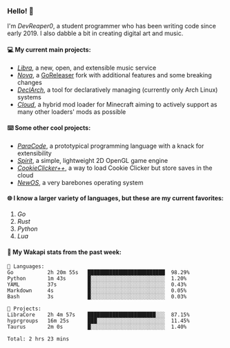 ### Hello! 👋

I'm _DevReaper0_, a student programmer who has been writing code since early 2019. I also dabble a bit in creating digital art and music.

#### 💻 My current main projects:

-   _[Libra](https://github.com/LibraMusic)_, a new, open, and extensible music service
-   _[Nova](https://github.com/LibraMusic/Nova)_, a [GoReleaser](https://github.com/goreleaser/goreleaser) fork with additional features and some breaking changes
-   _[DeclArch](https://github.com/DevReaper0/declarch)_, a tool for declaratively managing (currently only Arch Linux) systems
-   _[Cloud](https://github.com/CloudLoaderMC/CloudLoader)_, a hybrid mod loader for Minecraft aiming to actively support as many other loaders' mods as possible

#### ⌨️ Some other cool projects:

-   _[ParaCode](https://github.com/ParaCodeLang/ParaCode)_, a prototypical programming language with a knack for extensibility
-   _[Spirit](https://gitlab.com/DevReaper0/SpiritEngine)_, a simple, lightweight 2D OpenGL game engine
-   _[CookieClicker++](https://github.com/DevReaper0/CookieClickerPlusPlus)_, a way to load Cookie Clicker but store saves in the cloud
-   _[NewOS](https://github.com/DevReaper0/NewOS)_, a very barebones operating system

#### 🌐 I know a larger variety of languages, but these are my current favorites:

1. _Go_
2. _Rust_
3. _Python_
4. _Lua_

#### 📡 My Wakapi stats from the past week:

```text
💾 Languages:
Go           2h 20m 55s   █████████████████████████  98.29%
Python       1m 43s       █░░░░░░░░░░░░░░░░░░░░░░░░  1.20%
YAML         37s          █░░░░░░░░░░░░░░░░░░░░░░░░  0.43%
Markdown     4s           █░░░░░░░░░░░░░░░░░░░░░░░░  0.05%
Bash         3s           █░░░░░░░░░░░░░░░░░░░░░░░░  0.03%

💼 Projects:
LibraCore    2h 4m 57s    ██████████████████████░░░  87.15%
hyprgroups   16m 25s      ███░░░░░░░░░░░░░░░░░░░░░░  11.45%
Taurus       2m 0s        █░░░░░░░░░░░░░░░░░░░░░░░░  1.40%

Total: 2 hrs 23 mins
```
